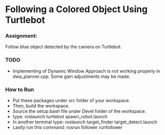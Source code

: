 # Following a Colored Object Using Turtlebot
### Assignment:
Follow blue object detected by the camera on Turtlebot.


### TODO
- Implementing of Dynamic Window Approach is not working properly in dwa_planner.cpp. Some gain adjustments may be made.

### How to Run
- Put these packages under src folder of your workspace. 
- Then, build the workspace. 
- Source the setup.bash file under Devel folder of the workspace.
- type: roslaunch turtlebot spawn_robot.launch
- In another terminal type: roslaunch target_finder target_detect.launch
- Lastly run this command: rosrun follower runfollower


